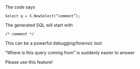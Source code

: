 <properties date="2016-05-10"
SortOrder="35"
/>

The code says

```
Select q = S.NewSelect(”comment”);
```

The generated SQL will start with

```
/* comment */
```

 

This can be a powerful debugging/forensic tool

”Where is this query coming from” is suddenly easier to answer

Please use this feature!
